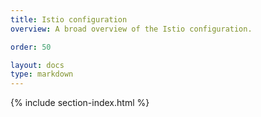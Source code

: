 ```yaml
---
title: Istio configuration
overview: A broad overview of the Istio configuration.

order: 50

layout: docs
type: markdown
---
```


{% include section-index.html %}
